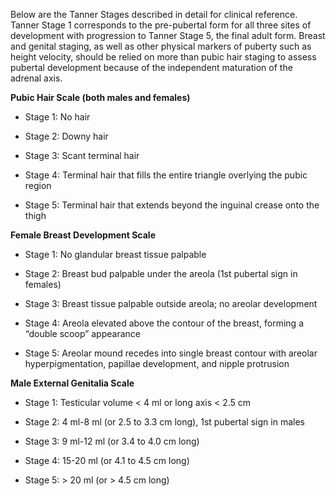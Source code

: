 Below are the Tanner Stages described in detail for clinical reference. Tanner Stage 1 corresponds to the pre-pubertal form for all three sites of development with progression to Tanner Stage 5, the final adult form. Breast and genital staging, as well as other physical markers of puberty such as height velocity, should be relied on more than pubic hair staging to assess pubertal development because of the independent maturation of the adrenal axis.

**Pubic Hair Scale (both males and females)**

- Stage 1: No hair

- Stage 2: Downy hair

- Stage 3: Scant terminal hair

- Stage 4: Terminal hair that fills the entire triangle overlying the pubic region

- Stage 5: Terminal hair that extends beyond the inguinal crease onto the thigh

**Female Breast Development Scale**

- Stage 1: No glandular breast tissue palpable

- Stage 2: Breast bud palpable under the areola (1st pubertal sign in females)

- Stage 3: Breast tissue palpable outside areola; no areolar development

- Stage 4: Areola elevated above the contour of the breast, forming a “double scoop” appearance

- Stage 5: Areolar mound recedes into single breast contour with areolar hyperpigmentation, papillae development, and nipple protrusion

**Male External Genitalia Scale**

- Stage 1: Testicular volume < 4 ml or long axis < 2.5 cm

- Stage 2: 4 ml-8 ml (or 2.5 to 3.3 cm long), 1st pubertal sign in males

- Stage 3: 9 ml-12 ml (or 3.4 to 4.0 cm long)

- Stage 4: 15-20 ml (or 4.1 to 4.5 cm long)

- Stage 5: > 20 ml (or > 4.5 cm long)